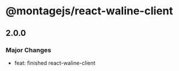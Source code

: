 # @montagejs/react-waline-client

## 2.0.0

### Major Changes

- feat: finished react-waline-client
